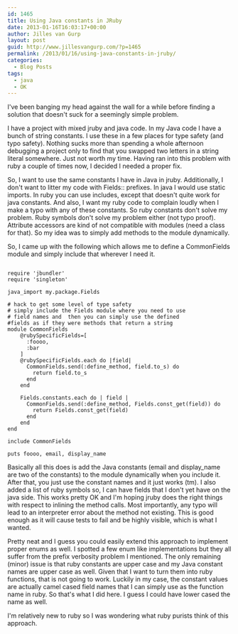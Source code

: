 ```yaml
---
id: 1465
title: Using Java constants in JRuby
date: 2013-01-16T16:03:17+00:00
author: Jilles van Gurp
layout: post
guid: http://www.jillesvangurp.com/?p=1465
permalink: /2013/01/16/using-java-constants-in-jruby/
categories:
  - Blog Posts
tags:
  - java
  - OK
---
```

I've been banging my head against the wall for a while before finding a solution that doesn't suck for a seemingly simple problem.

I have a project with mixed jruby and java code. In my Java code I have a bunch of string constants. I use these in a few places for type safety (and typo safety). Nothing sucks more than spending a whole afternoon debugging a project only to find that you swapped two letters in a string literal somewhere. Just not worth my time. Having ran into this problem with ruby a couple of times now, I decided I needed a proper fix. 

So, I want to use the same constants I have in Java in jruby. Additionally, I don't want to litter my code with Fields:: prefixes. In java I would use static imports. In ruby you can use includes, except that doesn't quite work for java constants. And also, I want my ruby code to complain loudly when I make a typo with any of these constants. So ruby constants don't solve my problem. Ruby symbols don't solve my problem either (not typo proof). Attribute accessors are kind of not compatible with modules (need a class for that). So my idea was to simply add methods to the module dynamically.

So, I came up with the following which allows me to define a CommonFields module and simply include that wherever I need it.

```

require 'jbundler'
require 'singleton'

java_import my.package.Fields

# hack to get some level of type safety
# simply include the Fields module where you need to use
# field names and  then you can simply use the defined
#fields as if they were methods that return a string
module CommonFields
    @rubySpecificFields=[
      :foooo,
      :bar
    ]
    @rubySpecificFields.each do |field|
      CommonFields.send(:define_method, field.to_s) do
        return field.to_s
      end
    end

    Fields.constants.each do | field |
      CommonFields.send(:define_method, Fields.const_get(field)) do
        return Fields.const_get(field)
      end
    end
end

include CommonFields

puts foooo, email, display_name

```

Basically all this does is add the Java constants (email and display_name are two of the constants) to the module dynamically when you include it. After that, you just use the constant names and it just works (tm). I also added a list of ruby symbols so, I can have fields that I don't yet have on the java side. This works pretty OK and I'm hoping jruby does the right things with respect to inlining the method calls. Most importantly, any typo will lead to an interpreter error about the method not existing. This is good enough as it will cause tests to fail and be highly visible, which is what I wanted.

Pretty neat and I guess you could easily extend this approach to implement proper enums as well. I spotted a few enum like implementations but they all suffer from the prefix verbosity problem I mentioned. The only remaining (minor) issue is that ruby constants are upper case and my Java constant names are upper case as well. Given that I want to turn them into ruby functions, that is not going to work. Luckily in my case, the constant values are actually camel cased field names that I can simply use as the function name in ruby. So that's what I did here. I guess I could have lower cased the name as well.

I'm relatively new to ruby so I was wondering what ruby purists think of this approach.